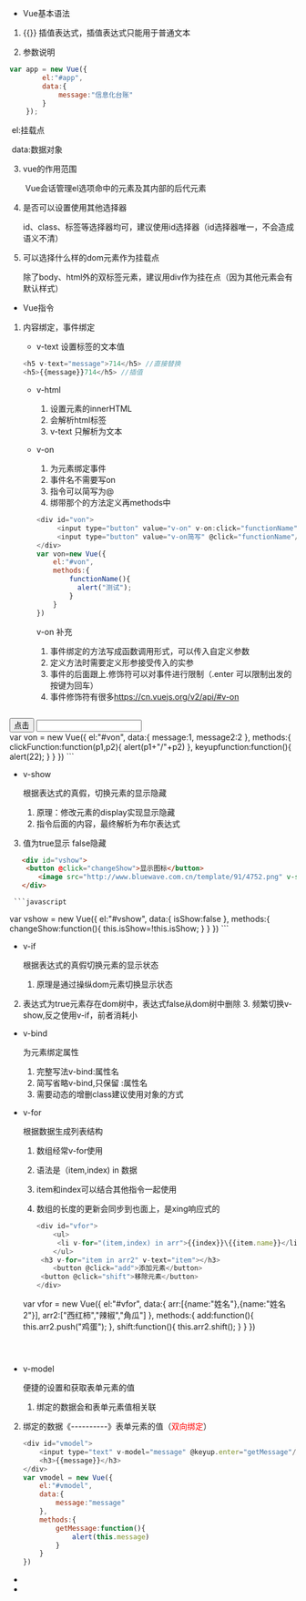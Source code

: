 * Vue基本语法

1. {{}} 插值表达式，插值表达式只能用于普通文本

2. 参数说明

```javascript
var app = new Vue({
        el:"#app",
        data:{
            message:"信息化台账"
        }
    });
```

​		el:挂载点

​		data:数据对象

3. vue的作用范围

   ​	Vue会话管理el选项命中的元素及其内部的后代元素

4. 是否可以设置使用其他选择器

   ​	id、class、标签等选择器均可，建议使用id选择器（id选择器唯一，不会造成语义不清）

5. 可以选择什么样的dom元素作为挂载点

   ​	除了body、html外的双标签元素，建议用div作为挂在点（因为其他元素会有默认样式）

* Vue指令

1. 内容绑定，事件绑定

   * v-text 设置标签的文本值

   ```javascript
   <h5 v-text="message">714</h5> //直接替换
   <h5>{{message}}714</h5> //插值
   ```

   * v-html
     1. 设置元素的innerHTML
     2. 会解析html标签
     3. v-text 只解析为文本
     
   * v-on

     1. 为元素绑定事件
     2. 事件名不需要写on
     3. 指令可以简写为@
     4. 绑带那个的方法定义再methods中
     
     ```javascript
     <div id="von">
          <input type="button" value="v-on" v-on:click="functionName"/>
          <input type="button" value="v-on简写" @click="functionName"/>
     </div>
     var von=new Vue({
         el:"#von",
         methods:{
             functionName(){
               alert("测试");
             }
         }
     })
     ```
     
     v-on 补充
     
     1. 事件绑定的方法写成函数调用形式，可以传入自定义参数
     2. 定义方法时需要定义形参接受传入的实参
     3. 事件的后面跟上.修饰符可以对事件进行限制（.enter 可以限制出发的按键为回车）
     4. 事件修饰符有很多<https://cn.vuejs.org/v2/api/#v-on>
     
     ```javascript
     
     ```
  <div id="von">
         <button @click="clickFunction(message,message2)">点击</button>
  	<input @keyup.enter="keyupfunction"/>
     </div>
     var von = new Vue({
         el:"#von",
      data:{
             message:1,
             message2:2
         },
         methods:{
             clickFunction:function(p1,p2){
                 alert(p1+"/"+p2)
          },
             keyupfunction:function(){
                 alert(22);
             }
         }
     })
     ```

   * v-show
   
     根据表达式的真假，切换元素的显示隐藏
   
     1. 原理：修改元素的display实现显示隐藏
     2. 指令后面的内容，最终解析为布尔表达式
  3. 值为true显示 false隐藏

  ```html
     <div id="vshow">
      <button @click="changeShow">显示图标</button>
         <image src="http://www.bluewave.com.cn/template/91/4752.png" v-show="isShow"></image>
     </div>
  ```

     ```javascript
  var vshow = new Vue({
         el:"#vshow",
      data:{
             isShow:false
         },
         methods:{
          changeShow:function(){
                 this.isShow=!this.isShow;
          }
         }
  })
     ```

   * v-if 

     根据表达式的真假切换元素的显示状态

     1. 原理是通过操纵dom元素切换显示状态
  2. 表达式为true元素存在dom树中，表达式false从dom树中删除
     3. 频繁切换v-show,反之使用v-if，前者消耗小

   * v-bind
   
     为元素绑定属性
   
     1. 完整写法v-bind:属性名
     2. 简写省略v-bind,只保留 :属性名
     3. 需要动态的增删class建议使用对象的方式
   
   * v-for
   
     根据数据生成列表结构
   
     1. 数组经常v-for使用
     
     2. 语法是（item,index) in 数据
     
     3. item和index可以结合其他指令一起使用
     
     4. 数组的长度的更新会同步到也面上，是xing响应式的
     
        ```javascript
        <div id="vfor">
            <ul>
             <li v-for="(item,index) in arr">{{index}}\{{item.name}}</li>
            </ul>
         <h3 v-for="item in arr2" v-text="item"></h3>
            <button @click="add">添加元素</button>
         <button @click="shift">移除元素</button>
        </div>
     var vfor = new Vue({
            el:"#vfor",
         data:{
                arr:[{name:"姓名"},{name:"姓名2"}],
             arr2:["西红柿","辣椒","角瓜"]
            },
         methods:{
                add:function(){
                 this.arr2.push("鸡蛋");
                },
             shift:function(){
                    this.arr2.shift();
             }
            }
        })
        ```
      
        
   
   * v-model
   
     便捷的设置和获取表单元素的值
   
     1. 绑定的数据会和表单元素值相关联
     
   2. 绑定的数据《----------》表单元素的值（<font color='red'>双向绑定</font>）
   
      ```javascript
      <div id="vmodel">
          <input type="text" v-model="message" @keyup.enter="getMessage"/>
          <h3>{{message}}</h3>
      </div>
      var vmodel = new Vue({
          el:"#vmodel",
          data:{
              message:"message"
          },
          methods:{
              getMessage:function(){
                  alert(this.message)
              }
          }
      })
      ```
   
      
   
   * 
   
   * 
   
     
   
     
   
     
   
     
   
     
   
     
   
     

